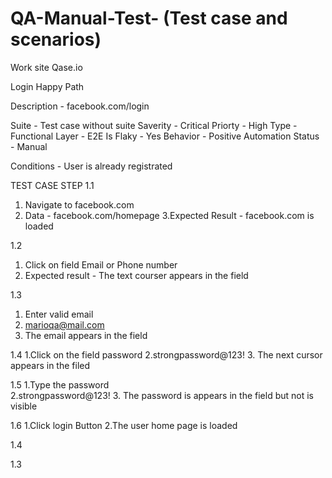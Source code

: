 # QA-Manual-Test- (Test case and scenarios)
Work site Qase.io 


Login Happy Path 

Description - facebook.com/login

Suite - Test case without suite 
Saverity - Critical 
Priorty - High 
Type - Functional 
Layer - E2E
Is Flaky - Yes
Behavior - Positive 
Automation Status - Manual 

Conditions - User is already registrated 

TEST CASE STEP
1.1
1. Navigate to facebook.com
2. Data - facebook.com/homepage 
3.Expected Result - facebook.com is loaded

1.2 
1. Click on field Email or Phone number
2. Expected result - The text courser appears in the field

1.3
1. Enter valid email
2. marioqa@mail.com
3. The email appears in the field

1.4
1.Click on the field password 
2.strongpassword@123!
3. The next cursor appears in the filed 

1.5
1.Type the password  
2.strongpassword@123!
3. The password is appears in the field  but not is visible 

1.6
1.Click login Button
2.The user home page is loaded 


   1.4
   
1.3

